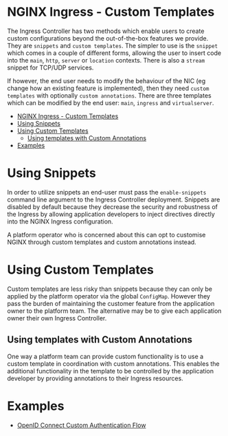 # NGINX Ingress - Custom Templates

The Ingress Controller has two methods which enable users to create custom configurations beyond the out-of-the-box features we provide. They are `snippets` and `custom templates`. The simpler to use is the `snippet` which comes in a couple of different forms, allowing the user to insert code into the `main`, `http`, `server` or `location` contexts. There is also a `stream` snippet for TCP/UDP services. 

If however, the end user needs to modify the behaviour of the NIC (eg change how an existing feature is implemented), then they need `custom templates` with optionally `custom annotations`. There are three templates which can be modified by the end user: `main`, `ingress` and `virtualserver`.

- [NGINX Ingress - Custom Templates](#nginx-ingress---custom-templates)
- [Using Snippets](#using-snippets)
- [Using Custom Templates](#using-custom-templates)
  - [Using templates with Custom Annotations](#using-templates-with-custom-annotations)
- [Examples](#examples)


# Using Snippets

In order to utilize snippets an end-user must pass the `enable-snippets` command line argument to the Ingress Controller deployment. Snippets are disabled by default because they decrease the security and robustness of the Ingress by allowing application developers to inject directives directly into the NGINX Ingress configuration.

A platform operator who is concerned about this can opt to customise NGINX through custom templates and custom annotations instead.

#  Using Custom Templates

Custom templates are less risky than snippets because they can only be applied by the platform operator via the global `ConfigMap`. However they pass the burden of maintaining the customer feature from the application owner to the platform team. The alternative may be to give each application owner their own Ingress Controller.

## Using templates with Custom Annotations

One way a platform team can provide custom functionality is to use a custom template in coordination with custom annotations. This enables the additional functionality in the template to be controlled by the application developer by providing annotations to their Ingress resources.

# Examples

* [OpenID Connect Custom Authentication Flow](Custom-OIDC-Flow/README.md)


